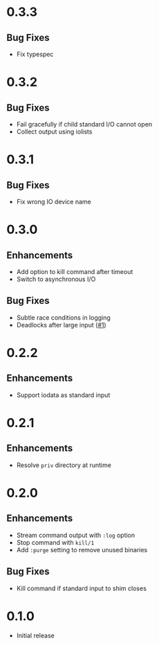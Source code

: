 # 0.3.3

## Bug Fixes

- Fix typespec

# 0.3.2

## Bug Fixes

- Fail gracefully if child standard I/O cannot open
- Collect output using iolists

# 0.3.1

## Bug Fixes

- Fix wrong IO device name

# 0.3.0

## Enhancements

- Add option to kill command after timeout
- Switch to asynchronous I/O

## Bug Fixes

- Subtle race conditions in logging
- Deadlocks after large input ([#1](https://github.com/jayjun/rambo/issues/1))

# 0.2.2

## Enhancements

- Support iodata as standard input

# 0.2.1

## Enhancements

- Resolve `priv` directory at runtime

# 0.2.0

## Enhancements

- Stream command output with `:log` option
- Stop command with `kill/1`
- Add `:purge` setting to remove unused binaries

## Bug Fixes

- Kill command if standard input to shim closes

# 0.1.0

- Initial release
